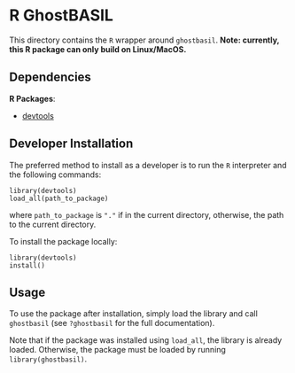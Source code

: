 # R GhostBASIL 

This directory contains the `R` wrapper around `ghostbasil`.
__Note: currently, this R package can only build on Linux/MacOS.__

## Dependencies

__R Packages__:
- [devtools](https://www.r-project.org/nosvn/pandoc/devtools.html)

## Developer Installation

The preferred method to install as a developer is to
run the `R` interpreter and the following commands:

```
library(devtools)
load_all(path_to_package)
```

where `path_to_package` is `"."` if in the current directory,
otherwise, the path to the current directory. 

To install the package locally:

```
library(devtools)
install()
```

## Usage

To use the package after installation, 
simply load the library and call `ghostbasil` 
(see `?ghostbasil` for the full documentation).

Note that if the package was installed using `load_all`,
the library is already loaded.
Otherwise, the package must be loaded by running `library(ghostbasil)`.
